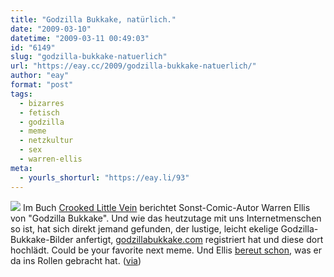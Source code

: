 ```yaml
---
title: "Godzilla Bukkake, natürlich."
date: "2009-03-10"
datetime: "2009-03-11 00:49:03"
id: "6149"
slug: "godzilla-bukkake-natuerlich"
url: "https://eay.cc/2009/godzilla-bukkake-natuerlich/"
author: "eay"
format: "post"
tags:
  - bizarres
  - fetisch
  - godzilla
  - meme
  - netzkultur
  - sex
  - warren-ellis
meta:
  - yourls_shorturl: "https://eay.li/93"
---
```


![](/uploads/2009/godzillabukkake.jpg) Im Buch [Crooked Little Vein](http://www.amazon.de/exec/obidos/ASIN/0061252050/eayznet-21) berichtet Sonst-Comic-Autor Warren Ellis von "Godzilla Bukkake". Und wie das heutzutage mit uns Internetmenschen so ist, hat sich direkt jemand gefunden, der lustige, leicht ekelige Godzilla-Bukkake-Bilder anfertigt, [godzillabukkake.com](http://godzillabukkake.com/) registriert hat und diese dort hochlädt. Could be your favorite next meme. Und Ellis [bereut schon](http://www.warrenellis.com/?p=7051), was er da ins Rollen gebracht hat. ([via](http://iheartpluto.blogspot.com/2009/03/godzilla-bukkake.html))

